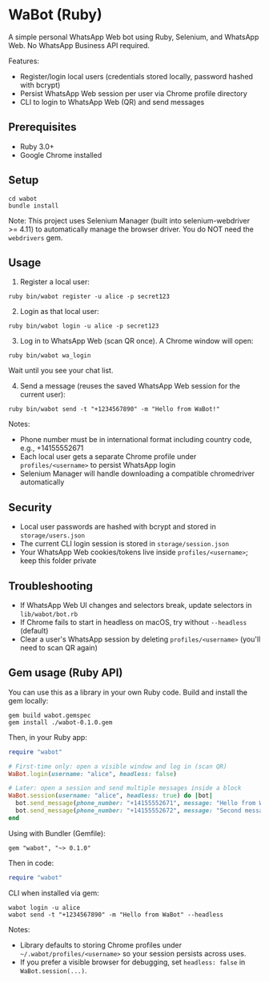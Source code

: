 # WaBot (Ruby)

A simple personal WhatsApp Web bot using Ruby, Selenium, and WhatsApp Web. No WhatsApp Business API required.

Features:
- Register/login local users (credentials stored locally, password hashed with bcrypt)
- Persist WhatsApp Web session per user via Chrome profile directory
- CLI to login to WhatsApp Web (QR) and send messages

## Prerequisites
- Ruby 3.0+
- Google Chrome installed

## Setup
```
cd wabot
bundle install
```

Note: This project uses Selenium Manager (built into selenium-webdriver >= 4.11) to automatically manage the browser driver. You do NOT need the `webdrivers` gem.

## Usage
1) Register a local user:
```
ruby bin/wabot register -u alice -p secret123
```

2) Login as that local user:
```
ruby bin/wabot login -u alice -p secret123
```

3) Log in to WhatsApp Web (scan QR once). A Chrome window will open:
```
ruby bin/wabot wa_login
```
Wait until you see your chat list.

4) Send a message (reuses the saved WhatsApp Web session for the current user):
```
ruby bin/wabot send -t "+1234567890" -m "Hello from WaBot!"
```

Notes:
- Phone number must be in international format including country code, e.g., +14155552671
- Each local user gets a separate Chrome profile under `profiles/<username>` to persist WhatsApp login
 - Selenium Manager will handle downloading a compatible chromedriver automatically

## Security
- Local user passwords are hashed with bcrypt and stored in `storage/users.json`
- The current CLI login session is stored in `storage/session.json`
- Your WhatsApp Web cookies/tokens live inside `profiles/<username>`; keep this folder private

## Troubleshooting
- If WhatsApp Web UI changes and selectors break, update selectors in `lib/wabot/bot.rb`
- If Chrome fails to start in headless on macOS, try without `--headless` (default)
- Clear a user's WhatsApp session by deleting `profiles/<username>` (you'll need to scan QR again)

## Gem usage (Ruby API)

You can use this as a library in your own Ruby code. Build and install the gem locally:

```
gem build wabot.gemspec
gem install ./wabot-0.1.0.gem
```

Then, in your Ruby app:

```ruby
require "wabot"

# First-time only: open a visible window and log in (scan QR)
WaBot.login(username: "alice", headless: false)

# Later: open a session and send multiple messages inside a block
WaBot.session(username: "alice", headless: true) do |bot|
  bot.send_message(phone_number: "+14155552671", message: "Hello from WaBot")
  bot.send_message(phone_number: "+14155552672", message: "Second message")
end
```

Using with Bundler (Gemfile):

```
gem "wabot", "~> 0.1.0"
```

Then in code:

```ruby
require "wabot"
```

CLI when installed via gem:

```
wabot login -u alice
wabot send -t "+1234567890" -m "Hello from WaBot" --headless
```

Notes:
- Library defaults to storing Chrome profiles under `~/.wabot/profiles/<username>` so your session persists across uses.
- If you prefer a visible browser for debugging, set `headless: false` in `WaBot.session(...)`.
